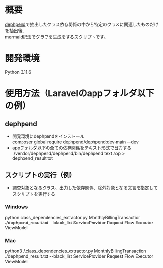 # 概要
[dephpend](https://github.com/mihaeu/dephpend)で抽出したクラス依存関係の中から特定のクラスに関連したものだけを抽出後、  
mermaid記法でグラフを生成をするスクリプトです。

# 開発環境
Python 3.11.6

# 使用方法（Laravelのappフォルダ以下の例）
## dephpend
- 開発環境にdephpendをインストール  
composer global require dephpend/dephpend:dev-main --dev
- appフォルダ以下の全ての依存関係をテキスト形式で出力する  
./vendor/dephpend/dephpend/bin/dephpend text app > dephpend_result.txt

## スクリプトの実行（例）
- 調査対象となるクラス、出力した依存関係、除外対象となる文言を指定してスクリプトを実行する  
### Windows
python class_dependencies_extractor.py MonthlyBillingTransaction ./dephpend_result.txt --black_list ServiceProvider Request Flow Executor ViewModel
### Mac
python3 .\class_dependencies_extractor.py MonthlyBillingTransaction ./dephpend_result.txt --black_list ServiceProvider Request Flow Executor ViewModel